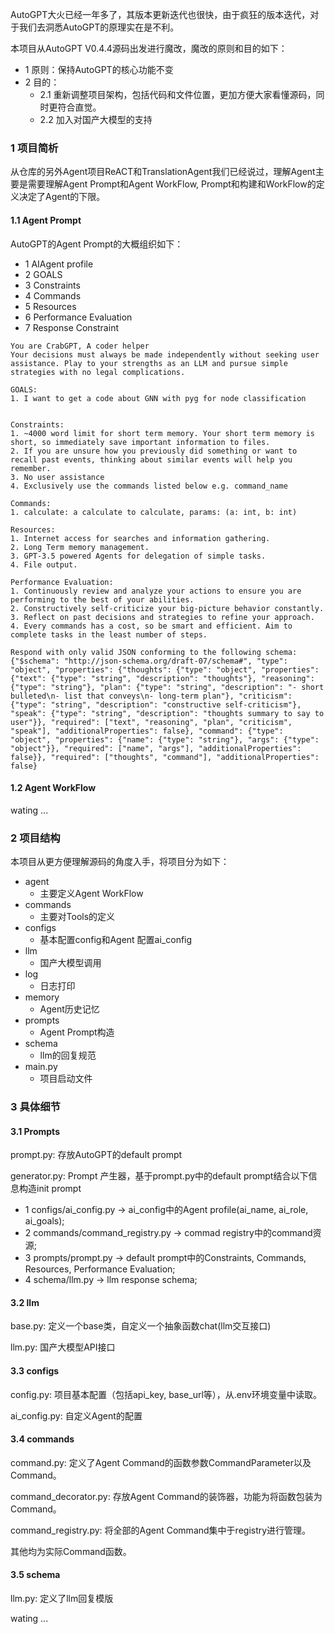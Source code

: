 AutoGPT大火已经一年多了，其版本更新迭代也很快，由于疯狂的版本迭代，对于我们去洞悉AutoGPT的原理实在是不利。

本项目从AutoGPT V0.4.4源码出发进行魔改，魔改的原则和目的如下：

* 1 原则：保持AutoGPT的核心功能不变
* 2 目的：
  * 2.1 重新调整项目架构，包括代码和文件位置，更加方便大家看懂源码，同时更符合直觉。
  * 2.2 加入对国产大模型的支持

### 1 项目简析

从仓库的另外Agent项目ReACT和TranslationAgent我们已经说过，理解Agent主要是需要理解Agent Prompt和Agent WorkFlow, Prompt和构建和WorkFlow的定义决定了Agent的下限。

#### 1.1 Agent Prompt

AutoGPT的Agent Prompt的大概组织如下：

* 1 AIAgent profile
* 2 GOALS
* 3 Constraints
* 4 Commands
* 5 Resources
* 6 Performance Evaluation
* 7 Response Constraint

```
You are CrabGPT, A coder helper
Your decisions must always be made independently without seeking user assistance. Play to your strengths as an LLM and pursue simple strategies with no legal complications.

GOALS:
1. I want to get a code about GNN with pyg for node classification


Constraints:
1. ~4000 word limit for short term memory. Your short term memory is short, so immediately save important information to files.
2. If you are unsure how you previously did something or want to recall past events, thinking about similar events will help you remember.
3. No user assistance
4. Exclusively use the commands listed below e.g. command_name

Commands:
1. calculate: a calculate to calculate, params: (a: int, b: int)

Resources:
1. Internet access for searches and information gathering.
2. Long Term memory management.
3. GPT-3.5 powered Agents for delegation of simple tasks.
4. File output.

Performance Evaluation:
1. Continuously review and analyze your actions to ensure you are performing to the best of your abilities.
2. Constructively self-criticize your big-picture behavior constantly.
3. Reflect on past decisions and strategies to refine your approach.
4. Every commands has a cost, so be smart and efficient. Aim to complete tasks in the least number of steps.

Respond with only valid JSON conforming to the following schema: 
{"$schema": "http://json-schema.org/draft-07/schema#", "type": "object", "properties": {"thoughts": {"type": "object", "properties": {"text": {"type": "string", "description": "thoughts"}, "reasoning": {"type": "string"}, "plan": {"type": "string", "description": "- short bulleted\n- list that conveys\n- long-term plan"}, "criticism": {"type": "string", "description": "constructive self-criticism"}, "speak": {"type": "string", "description": "thoughts summary to say to user"}}, "required": ["text", "reasoning", "plan", "criticism", "speak"], "additionalProperties": false}, "command": {"type": "object", "properties": {"name": {"type": "string"}, "args": {"type": "object"}}, "required": ["name", "args"], "additionalProperties": false}}, "required": ["thoughts", "command"], "additionalProperties": false}

```

#### 1.2 Agent WorkFlow

wating ...

### 2 项目结构

本项目从更方便理解源码的角度入手，将项目分为如下：

* agent
  * 主要定义Agent WorkFlow
* commands
  * 主要对Tools的定义
* configs
  * 基本配置config和Agent 配置ai_config
* llm
  * 国产大模型调用
* log
  * 日志打印
* memory
  * Agent历史记忆
* prompts
  * Agent Prompt构造
* schema
  * llm的回复规范
* main.py
  * 项目启动文件

### 3 具体细节

#### 3.1 Prompts

prompt.py: 存放AutoGPT的default prompt

generator.py: Prompt 产生器，基于prompt.py中的default prompt结合以下信息构造init prompt

* 1 configs/ai_config.py -> ai_config中的Agent profile(ai_name, ai_role, ai_goals);
* 2 commands/command_registry.py -> commad registry中的command资源;
* 3 prompts/prompt.py -> default prompt中的Constraints, Commands, Resources, Performance Evaluation;
* 4 schema/llm.py -> llm response schema;

#### 3.2 llm

base.py: 定义一个base类，自定义一个抽象函数chat(llm交互接口)

llm.py: 国产大模型API接口

#### 3.3 configs

config.py: 项目基本配置（包括api_key, base_url等），从.env环境变量中读取。

ai_config.py: 自定义Agent的配置

#### 3.4 commands

command.py: 定义了Agent Command的函数参数CommandParameter以及Command。

command_decorator.py: 存放Agent Command的装饰器，功能为将函数包装为Command。

command_registry.py: 将全部的Agent Command集中于registry进行管理。

其他均为实际Command函数。

#### 3.5 schema

llm.py: 定义了llm回复模版



wating ...